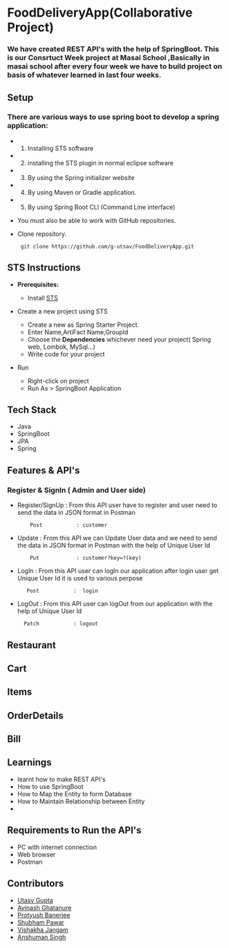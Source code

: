 # FoodDeliveryApp(Collaborative Project)

###  We have created REST API's with the help of SpringBoot. This is our Consrtuct Week project at Masai School ,Basically in masai school after every  four week we have to build project on basis of whatever learned in last four weeks.

## Setup
###  There are various ways to use spring boot to develop a spring application: 

-  1. Installing STS software
-  2. installing the STS plugin in normal eclipse software
-  3. By using the Spring initializer website
-  4. By using Maven or Gradle application.
-  5. By using Spring Boot CLI (Command Line interface)

-  You must also be able to work with GitHub repositories.
-  Clone repository.  

        git clone https://github.com/g-utsav/FoodDeliveryApp.git
        
STS Instructions
--------------------

* **Prerequisites:**
    * Install [STS]()


* Create a new project using STS

    * Create a new as Spring Starter Project.
    * Enter Name,ArtiFact Name,GroupId
    * Choose the **Dependencies** whichever need your project( Spring web, Lombok, MySql...)
    * Write code for your project
    
* Run

    * Right-click on project
    * Run As > SpringBoot Application
   

      

## Tech Stack
- Java 
- SpringBoot
- JPA
- Spring


## Features & API's

### Register & SignIn ( Admin and User side)

-  Register/SignUp : From this API user have to register and user need to send the data in JSON format in Postman                   

           Post           : customer
-  Update         : From this API we can Update User data and we need to send the data in JSON format in Postman with the help of Unique User Id  

           Put            : customer?key=?(key)
-  LogIn         : From this API user can logIn our application after login user get  Unique User Id it is used to various perpose 

          Post           :  login
-  LogOut         : From this API user can logOut from our application with the help of Unique User Id 

         Patch           : logout



## Restaurant




## Cart 




## Items





## OrderDetails


## Bill




## Learnings

- learnt how to make REST API's 
- How to use SpringBoot
- How to Map the Entity to form Database
- How to Maintain Relationship between Entity
- 

## Requirements to Run the API's

- PC with internet connection
- Web browser 
- Postman
  
    
## Contributors

- [Utasv Gupta](https://github.com/)
- [Avinash Ghatanure](https://github.com/Avinash7249)
- [Protyush Banerjee](https://github.com/ProtyushB)
- [Shubham Pawar](https://github.com/shubhampawar0901)
- [Vishakha Jangam](https://github.com/Vishakha-Jangam)
- [Anshuman Singh](https://github.com/asr0212)





